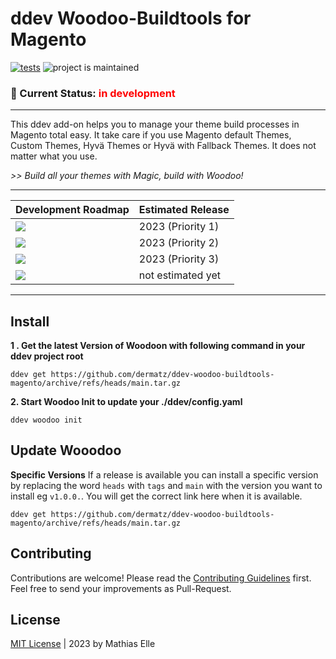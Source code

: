 # ddev Woodoo-Buildtools for Magento
[![tests](https://github.com/dermatz/ddev-woodoo-buildtools-magento/actions/workflows/tests.yml/badge.svg)](https://github.com/dermatz/ddev-woodoo-buildtools-magento/actions/workflows/tests.yml) ![project is maintained](https://img.shields.io/maintenance/yes/2024.svg)
### 🚦 Current Status: <font color="red">in development</font>

---
This ddev add-on helps you to manage your theme build processes in Magento total easy. It take care if you use Magento default Themes, Custom Themes, Hyvä Themes or Hyvä with Fallback Themes.
It does not matter what you use.

_>> Build all your themes with Magic, build with Woodoo!_

---

|Development Roadmap | Estimated Release
|-|-|
|<img src="https://img.shields.io/badge/Magento_2.x-in_progress-29B6F6">| 2023 (Priority 1) |
|<img src="https://img.shields.io/badge/Magento_2_Hyvä_1.2x-in_progress-29B6F6">| 2023 (Priority 2)
|<img src="https://img.shields.io/badge/Magento_2_Hyvä_Fallback-in_progress-29B6F6">| 2023 (Priority 3)
|<img src="https://img.shields.io/badge/Magento_1 (_MageOne_)-planned-FFFDE7">| not estimated yet

---
## Install
**1 . Get the latest Version of Woodoon with following command in your ddev project root**
```shell
ddev get https://github.com/dermatz/ddev-woodoo-buildtools-magento/archive/refs/heads/main.tar.gz
```
**2. Start Woodoo Init to update your ./ddev/config.yaml**
```shell
ddev woodoo init
```

## Update Wooodoo
**Specific Versions**
If a release is available you can install a specific version by replacing the word `heads` with `tags` and `main` with the version you want to install eg `v1.0.0.`. You will get the correct link here when it is available.

```shell
ddev get https://github.com/dermatz/ddev-woodoo-buildtools-magento/archive/refs/heads/main.tar.gz
```

## Contributing
Contributions are welcome! Please read the [Contributing Guidelines](./CONTRIBUTING.md) first.
Feel free to send your improvements as Pull-Request.

## License
[MIT License](./MIT-LICENSES.md) | 2023 by Mathias Elle
